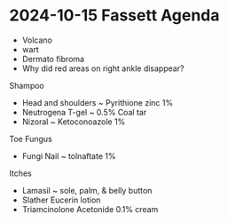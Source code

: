 # 2024-10-15 Fassett Agenda

* Volcano
* wart
* Dermato fibroma
* Why did red areas on right ankle disappear?

Shampoo

* Head and shoulders ~ Pyrithione zinc 1%
* Neutrogena T-gel ~ 0.5% Coal tar
* Nizoral ~ Ketoconoazole 1%

Toe Fungus

* Fungi Nail ~ tolnaftate 1%

Itches

* Lamasil ~ sole, palm, & belly button
* Slather Eucerin lotion
* Triamcinolone Acetonide 0.1% cream
